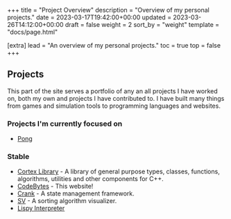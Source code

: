 +++
title = "Project Overview"
description = "Overview of my personal projects."
date = 2023-03-17T19:42:00+00:00
updated = 2023-03-26T14:12:00+00:00
draft = false
weight = 2
sort_by = "weight"
template = "docs/page.html"

[extra]
lead = "An overview of my personal projects."
toc = true
top = false
+++

## Projects

This part of the site serves a portfolio of any an all projects I have worked on, both my own and projects I have contributed to. I have built many things from games and simulation tools to programming languages and websites.

### Projects I'm currently focused on

- [Pong](https://codebytes.netlify.app/docs/projects/pong)

### Stable

- [Cortex Library](https://codebytes.netlify.app/docs/projects/cortexlib) - A library of general purpose types, classes, functions, algorithms, utilities and other components for C++.
- [CodeBytes](https://codebytes.netlify.app/about) - This website!
- [Crank](https://codebytes.netlify.app/docs/projects/crank) - A state management framework.
- [SV](https://codebytes.netlify.app/docs/projects/sorting-visualizer) - A sorting algorithm visualizer.
- [Lispy Interpreter](https://codebytes.netlify.app/docs/projects/lispy-c)
